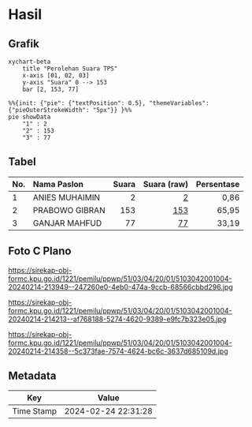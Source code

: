# Hasil

## Grafik

```mermaid
xychart-beta
    title "Perolehan Suara TPS"
    x-axis [01, 02, 03]
    y-axis "Suara" 0 --> 153
    bar [2, 153, 77]
```

```mermaid
%%{init: {"pie": {"textPosition": 0.5}, "themeVariables": {"pieOuterStrokeWidth": "5px"}} }%%
pie showData
    "1" : 2
    "2" : 153
    "3" : 77
```

## Tabel

| No. | Nama Paslon    | Suara | Suara (raw) | Persentase |
|:--- |:-------------- | -----:| -----------:| ----------:|
| 1   | ANIES MUHAIMIN | 2     | [2][p-1]    | 0,86       |
| 2   | PRABOWO GIBRAN | 153   | [153][p-2]  | 65,95      |
| 3   | GANJAR MAHFUD  | 77    | [77][p-3]   | 33,19      |


[p-1]: https://github.com/gigit-pemilu/pemilu-2024-51-bali/blob/main/pilpres/hitung-suara/sub/51-bali/sub/03-badung/sub/04-petang/sub/2001-carangsari/sub/004-tps/sub/paslon-1.txt
[p-2]: https://github.com/gigit-pemilu/pemilu-2024-51-bali/blob/main/pilpres/hitung-suara/sub/51-bali/sub/03-badung/sub/04-petang/sub/2001-carangsari/sub/004-tps/sub/paslon-2.txt
[p-3]: https://github.com/gigit-pemilu/pemilu-2024-51-bali/blob/main/pilpres/hitung-suara/sub/51-bali/sub/03-badung/sub/04-petang/sub/2001-carangsari/sub/004-tps/sub/paslon-3.txt

## Foto C Plano

https://sirekap-obj-formc.kpu.go.id/1221/pemilu/ppwp/51/03/04/20/01/5103042001004-20240214-213949--247260e0-4eb0-474a-9ccb-68566cbbd296.jpg

https://sirekap-obj-formc.kpu.go.id/1221/pemilu/ppwp/51/03/04/20/01/5103042001004-20240214-214213--af768188-5274-4620-9389-e9fc7b323e05.jpg

https://sirekap-obj-formc.kpu.go.id/1221/pemilu/ppwp/51/03/04/20/01/5103042001004-20240214-214358--5c373fae-7574-4624-bc6c-3637d685109d.jpg


## Metadata

| Key        | Value               |
| ---------- | ------------------- |
| Time Stamp | 2024-02-24 22:31:28 |



